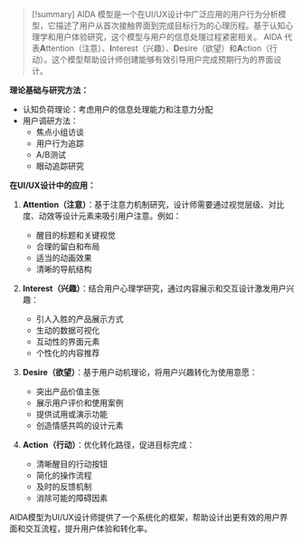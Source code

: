 > [!summary] AIDA 模型是一个在UI/UX设计中广泛应用的用户行为分析模型，它描述了用户从首次接触界面到完成目标行为的心理历程。基于认知心理学和用户体验研究，这个模型与用户的信息处理过程紧密相关。
> AIDA 代表**A**ttention（注意）、**I**nterest（兴趣）、**D**esire（欲望）和**A**ction（行动）。这个模型帮助设计师创建能够有效引导用户完成预期行为的界面设计。

**理论基础与研究方法：**
- 认知负荷理论：考虑用户的信息处理能力和注意力分配
- 用户调研方法：
  - 焦点小组访谈
  - 用户行为追踪
  - A/B测试
  - 眼动追踪研究

**在UI/UX设计中的应用：**

1. **Attention（注意）**：基于注意力机制研究，设计师需要通过视觉层级、对比度、动效等设计元素来吸引用户注意。例如：
   - 醒目的标题和关键视觉
   - 合理的留白和布局
   - 适当的动画效果
   - 清晰的导航结构

2. **Interest（兴趣）**：结合用户心理学研究，通过内容展示和交互设计激发用户兴趣：
   - 引人入胜的产品展示方式
   - 生动的数据可视化
   - 互动性的界面元素
   - 个性化的内容推荐

3. **Desire（欲望）**：基于用户动机理论，将用户兴趣转化为使用意愿：
   - 突出产品价值主张
   - 展示用户评价和使用案例
   - 提供试用或演示功能
   - 创造情感共鸣的设计元素

4. **Action（行动）**：优化转化路径，促进目标完成：
   - 清晰醒目的行动按钮
   - 简化的操作流程
   - 及时的反馈机制
   - 消除可能的障碍因素

AIDA模型为UI/UX设计师提供了一个系统化的框架，帮助设计出更有效的用户界面和交互流程，提升用户体验和转化率。
